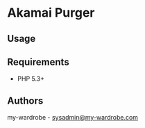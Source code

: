 Akamai Purger
=======================

Usage
-----



Requirements
------------

* PHP 5.3+

Authors
-------

my-wardrobe - <sysadmin@my-wardrobe.com>